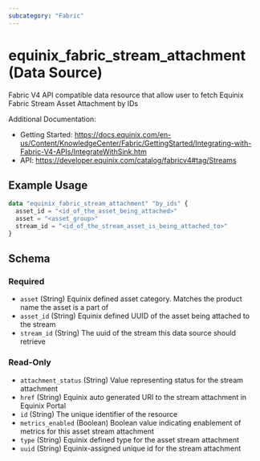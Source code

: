 ```yaml
---
subcategory: "Fabric"
---
```


# equinix_fabric_stream_attachment (Data Source)

Fabric V4 API compatible data resource that allow user to fetch Equinix Fabric Stream Asset Attachment by IDs

Additional Documentation:
* Getting Started: https://docs.equinix.com/en-us/Content/KnowledgeCenter/Fabric/GettingStarted/Integrating-with-Fabric-V4-APIs/IntegrateWithSink.htm
* API: https://developer.equinix.com/catalog/fabricv4#tag/Streams

## Example Usage

```terraform
data "equinix_fabric_stream_attachment" "by_ids" {
  asset_id = "<id_of_the_asset_being_attached>"
  asset = "<asset_group>"
  stream_id = "<id_of_the_stream_asset_is_being_attached_to>"
}
```

<!-- schema generated by tfplugindocs -->
## Schema

### Required

- `asset` (String) Equinix defined asset category. Matches the product name the asset is a part of
- `asset_id` (String) Equinix defined UUID of the asset being attached to the stream
- `stream_id` (String) The uuid of the stream this data source should retrieve

### Read-Only

- `attachment_status` (String) Value representing status for the stream attachment
- `href` (String) Equinix auto generated URI to the stream attachment in Equinix Portal
- `id` (String) The unique identifier of the resource
- `metrics_enabled` (Boolean) Boolean value indicating enablement of metrics for this asset stream attachment
- `type` (String) Equinix defined type for the asset stream attachment
- `uuid` (String) Equinix-assigned unique id for the stream attachment
